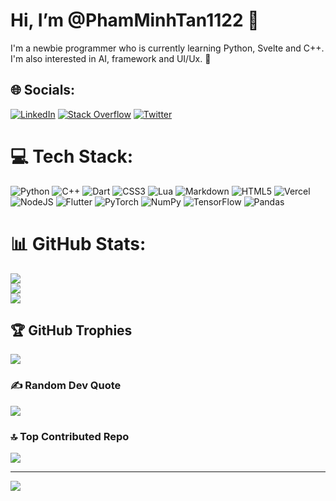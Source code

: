 # Hi, I’m @PhamMinhTan1122 👋
I'm a newbie programmer who is currently learning Python, Svelte and C++. I'm also interested in AI, framework and UI/Ux. 🚀

## 🌐 Socials:
[![LinkedIn](https://img.shields.io/badge/LinkedIn-%230077B5.svg?logo=linkedin&logoColor=white)](https://linkedin.com/in/masterminhtan) [![Stack Overflow](https://img.shields.io/badge/-Stackoverflow-FE7A16?logo=stack-overflow&logoColor=white)](https://stackoverflow.com/users/19806726) [![Twitter](https://img.shields.io/badge/Twitter-%231DA1F2.svg?logo=Twitter&logoColor=white)](https://twitter.com/@masterminhtan) 

# 💻 Tech Stack:
![Python](https://img.shields.io/badge/python-3670A0?style=for-the-badge&logo=python&logoColor=ffdd54) ![C++](https://img.shields.io/badge/c++-%2300599C.svg?style=for-the-badge&logo=c%2B%2B&logoColor=white) ![Dart](https://img.shields.io/badge/dart-%230175C2.svg?style=for-the-badge&logo=dart&logoColor=white) ![CSS3](https://img.shields.io/badge/css3-%231572B6.svg?style=for-the-badge&logo=css3&logoColor=white) ![Lua](https://img.shields.io/badge/lua-%232C2D72.svg?style=for-the-badge&logo=lua&logoColor=white) ![Markdown](https://img.shields.io/badge/markdown-%23000000.svg?style=for-the-badge&logo=markdown&logoColor=white) ![HTML5](https://img.shields.io/badge/html5-%23E34F26.svg?style=for-the-badge&logo=html5&logoColor=white) ![Vercel](https://img.shields.io/badge/vercel-%23000000.svg?style=for-the-badge&logo=vercel&logoColor=white) ![NodeJS](https://img.shields.io/badge/node.js-6DA55F?style=for-the-badge&logo=node.js&logoColor=white) ![Flutter](https://img.shields.io/badge/Flutter-%2302569B.svg?style=for-the-badge&logo=Flutter&logoColor=white) ![PyTorch](https://img.shields.io/badge/PyTorch-%23EE4C2C.svg?style=for-the-badge&logo=PyTorch&logoColor=white) ![NumPy](https://img.shields.io/badge/numpy-%23013243.svg?style=for-the-badge&logo=numpy&logoColor=white) ![TensorFlow](https://img.shields.io/badge/TensorFlow-%23FF6F00.svg?style=for-the-badge&logo=TensorFlow&logoColor=white) ![Pandas](https://img.shields.io/badge/pandas-%23150458.svg?style=for-the-badge&logo=pandas&logoColor=white)
# 📊 GitHub Stats:
![](https://github-readme-stats.vercel.app/api?username=PhamMinhTan1122&theme=gruvbox&hide_border=false&include_all_commits=true&count_private=true)<br/>
![](https://github-readme-streak-stats.herokuapp.com/?user=PhamMinhTan1122&theme=gruvbox&hide_border=false)<br/>
![](https://github-readme-stats.vercel.app/api/top-langs/?username=PhamMinhTan1122&theme=gruvbox&hide_border=false&include_all_commits=true&count_private=true&layout=compact)

## 🏆 GitHub Trophies
![](https://github-profile-trophy.vercel.app/?username=PhamMinhTan1122&theme=gruvbox&no-frame=true&no-bg=false&margin-w=4)

### ✍️ Random Dev Quote
![](https://quotes-github-readme.vercel.app/api?type=vetical&theme=gruvbox)

### 🔝 Top Contributed Repo
![](https://github-contributor-stats.vercel.app/api?username=PhamMinhTan1122&limit=5&theme=gruvbox&combine_all_yearly_contributions=true)

---
[![](https://visitcount.itsvg.in/api?id=PhamMinhTan1122&icon=0&color=3)](https://visitcount.itsvg.in)

<!-- Proudly created with GPRM ( https://gprm.itsvg.in ) -->
